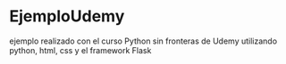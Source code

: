 # EjemploUdemy
ejemplo realizado con el curso Python sin fronteras de Udemy utilizando python, html, css y el framework Flask
